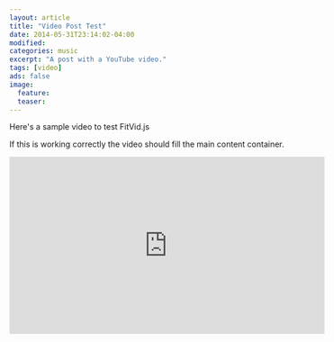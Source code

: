 ```yaml
---
layout: article
title: "Video Post Test"
date: 2014-05-31T23:14:02-04:00
modified:
categories: music
excerpt: "A post with a YouTube video."
tags: [video]
ads: false
image:
  feature:
  teaser:
---
```


Here's a sample video to test FitVid.js

If this is working correctly the video should fill the main content container.

<iframe width="560" height="315" src="https://www.youtube.com/watch?v=0ONYmxlX8fg" frameborder="0"> </iframe>
